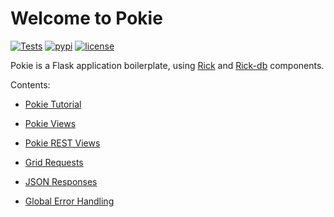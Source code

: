 # Welcome to Pokie


[![Tests](https://github.com/oddbit-project/pokie/workflows/Tests/badge.svg?branch=master)](https://github.com/oddbit-project/pokie/actions)
[![pypi](https://img.shields.io/pypi/v/pokie.svg)](https://pypi.org/project/pokie/)
[![license](https://img.shields.io/pypi/l/pokie.svg)](https://git.oddbit.org/OddBit/pokie/src/branch/master/LICENSE)


Pokie is a Flask application boilerplate, using [Rick](https://git.oddbit.org/OddBit/rick) and 
[Rick-db](https://git.oddbit.org/OddBit/rick_db) components.

Contents:
- [Pokie Tutorial](tutorial/tutorial.md)
- [Pokie Views](http/index.md)
- [Pokie REST Views](http/rest.md)


- [Grid Requests](http/dbgridrequest.md)
- [JSON Responses](http/json_reponse.md)
- [Global Error Handling](http/error_handler.md)